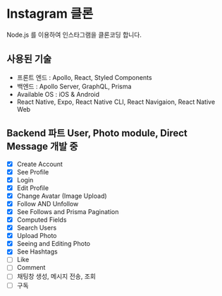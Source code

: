 # Instagram 클론

Node.js 를 이용하여 인스타그램을 클론코딩 합니다.

## 사용된 기술

- 프론트 엔드 : Apollo, React, Styled Components
- 백엔드 : Apollo Server, GraphQL, Prisma
- Available OS : iOS & Android
- React Native, Expo, React Native CLI, React Navigaion, React Native Web

## Backend 파트 User, Photo module, Direct Message 개발 중

- [x] Create Account
- [x] See Profile
- [x] Login
- [x] Edit Profile
- [x] Change Avatar (Image Upload)
- [x] Follow AND Unfollow
- [x] See Follows and Prisma Pagination
- [x] Computed Fields
- [x] Search Users
- [x] Upload Photo
- [x] Seeing and Editing Photo
- [x] See Hashtags
- [ ] Like
- [ ] Comment
- [ ] 채팅창 생성, 메시지 전송, 조회
- [ ] 구독

